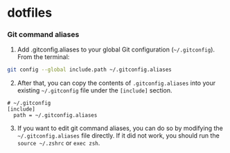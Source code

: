 # dotfiles

### Git command aliases

1. Add .gitconfig.aliases to your global Git configuration (`~/.gitconfig`). \
From the terminal:
```bash
git config --global include.path ~/.gitconfig.aliases
```
2. After that, you can copy the contents of `.gitconfig.aliases` into your existing `~/.gitconfig` file under the `[include]` section.
```
# ~/.gitconfig
[include]
  path = ~/.gitconfig.aliases
```

3. If you want to edit git command aliases, you can do so by modifying the `~/.gitconfig.aliases` file directly. If it did not work, you should
run the `source ~/.zshrc` or `exec zsh`.  
